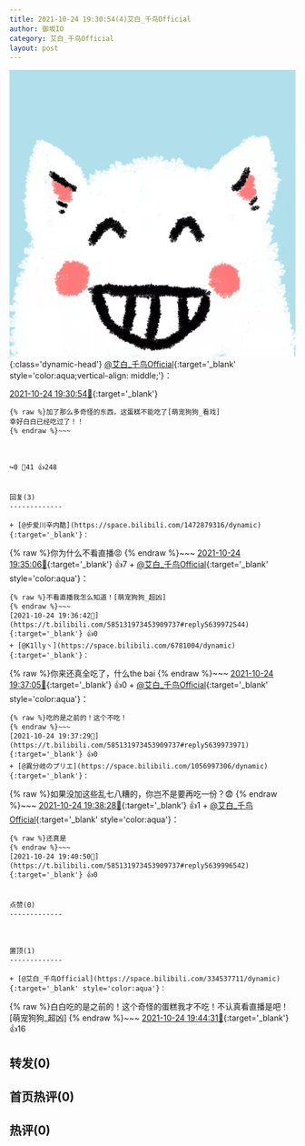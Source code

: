 ```yaml
---
title: 2021-10-24 19:30:54(4)艾白_千鸟Official
author: 御坂IO
category: 艾白_千鸟Official
layout: post
---
```


![img](/images/9ae8b9445fd0665cc014d9080156a45271be73c6.jpg){:class='dynamic-head'}
[@艾白_千鸟Official](https://space.bilibili.com/334537711/dynamic){:target='_blank' style='color:aqua;vertical-align: middle;'}：

[2021-10-24 19:30:54🔗](https://t.bilibili.com/585131973453909737){:target='_blank'}

~~~
{% raw %}加了那么多奇怪的东西，这蛋糕不能吃了[萌宠狗狗_看戏]
幸好白白已经吃过了！！
{% endraw %}~~~



↪️0 💬41 👍248


回复(3)
-------------

+ [@步爱川辛内酷](https://space.bilibili.com/1472879316/dynamic){:target='_blank'}：
~~~
{% raw %}你为什么不看直播😡
{% endraw %}~~~
[2021-10-24 19:35:06🔗](https://t.bilibili.com/585131973453909737#reply5639959450){:target='_blank'} 👍7
    + [@艾白_千鸟Official](https://space.bilibili.com/334537711/dynamic){:target='_blank' style='color:aqua'}：
~~~
{% raw %}不看直播我怎么知道！[萌宠狗狗_超凶]
{% endraw %}~~~
[2021-10-24 19:36:42🔗](https://t.bilibili.com/585131973453909737#reply5639972544){:target='_blank'} 👍0
+ [@K1lly丶](https://space.bilibili.com/6781004/dynamic){:target='_blank'}：
~~~
{% raw %}你来还真全吃了，什么the bai
{% endraw %}~~~
[2021-10-24 19:37:05🔗](https://t.bilibili.com/585131973453909737#reply5639968720){:target='_blank'} 👍0
    + [@艾白_千鸟Official](https://space.bilibili.com/334537711/dynamic){:target='_blank' style='color:aqua'}：
~~~
{% raw %}吃的是之前的！这个不吃！
{% endraw %}~~~
[2021-10-24 19:37:29🔗](https://t.bilibili.com/585131973453909737#reply5639973971){:target='_blank'} 👍0
+ [@異分岐のプリエ](https://space.bilibili.com/1056997306/dynamic){:target='_blank'}：
~~~
{% raw %}如果没加这些乱七八糟的，你岂不是要再吃一份？😨
{% endraw %}~~~
[2021-10-24 19:38:28🔗](https://t.bilibili.com/585131973453909737#reply5639977446){:target='_blank'} 👍1
    + [@艾白_千鸟Official](https://space.bilibili.com/334537711/dynamic){:target='_blank' style='color:aqua'}：
~~~
{% raw %}还真是
{% endraw %}~~~
[2021-10-24 19:40:50🔗](https://t.bilibili.com/585131973453909737#reply5639996542){:target='_blank'} 👍0


点赞(0)
-------------



置顶(1)
-------------

+ [@艾白_千鸟Official](https://space.bilibili.com/334537711/dynamic){:target='_blank' style='color:aqua'}：
~~~
{% raw %}白白吃的是之前的！这个奇怪的蛋糕我才不吃！不认真看直播是吧！[萌宠狗狗_超凶]
{% endraw %}~~~
[2021-10-24 19:44:31🔗](https://t.bilibili.com/585131973453909737#reply5640009275){:target='_blank'} 👍16


转发(0)
-------------



首页热评(0)
-------------



热评(0)
-------------



